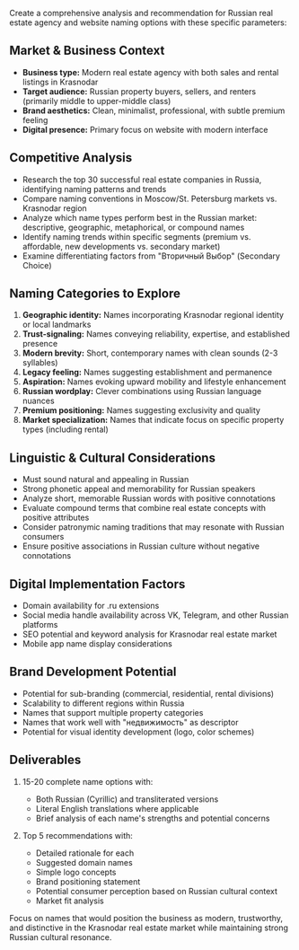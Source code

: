 Create a comprehensive analysis and recommendation for Russian real estate agency and website naming options with these specific parameters:

## Market & Business Context
- **Business type:** Modern real estate agency with both sales and rental listings in Krasnodar
- **Target audience:** Russian property buyers, sellers, and renters (primarily middle to upper-middle class)
- **Brand aesthetics:** Clean, minimalist, professional, with subtle premium feeling
- **Digital presence:** Primary focus on website with modern interface

## Competitive Analysis
- Research the top 30 successful real estate companies in Russia, identifying naming patterns and trends
- Compare naming conventions in Moscow/St. Petersburg markets vs. Krasnodar region
- Analyze which name types perform best in the Russian market: descriptive, geographic, metaphorical, or compound names
- Identify naming trends within specific segments (premium vs. affordable, new developments vs. secondary market)
- Examine differentiating factors from "Вторичный Выбор" (Secondary Choice)

## Naming Categories to Explore
1. **Geographic identity:** Names incorporating Krasnodar regional identity or local landmarks
2. **Trust-signaling:** Names conveying reliability, expertise, and established presence
3. **Modern brevity:** Short, contemporary names with clean sounds (2-3 syllables)
4. **Legacy feeling:** Names suggesting establishment and permanence
5. **Aspiration:** Names evoking upward mobility and lifestyle enhancement
6. **Russian wordplay:** Clever combinations using Russian language nuances
7. **Premium positioning:** Names suggesting exclusivity and quality
8. **Market specialization:** Names that indicate focus on specific property types (including rental)

## Linguistic & Cultural Considerations
- Must sound natural and appealing in Russian
- Strong phonetic appeal and memorability for Russian speakers
- Analyze short, memorable Russian words with positive connotations
- Evaluate compound terms that combine real estate concepts with positive attributes
- Consider patronymic naming traditions that may resonate with Russian consumers
- Ensure positive associations in Russian culture without negative connotations

## Digital Implementation Factors
- Domain availability for .ru extensions
- Social media handle availability across VK, Telegram, and other Russian platforms
- SEO potential and keyword analysis for Krasnodar real estate market
- Mobile app name display considerations

## Brand Development Potential
- Potential for sub-branding (commercial, residential, rental divisions)
- Scalability to different regions within Russia
- Names that support multiple property categories
- Names that work well with "недвижимость" as descriptor
- Potential for visual identity development (logo, color schemes)

## Deliverables
1. 15-20 complete name options with:
   - Both Russian (Cyrillic) and transliterated versions
   - Literal English translations where applicable
   - Brief analysis of each name's strengths and potential concerns

2. Top 5 recommendations with:
   - Detailed rationale for each
   - Suggested domain names
   - Simple logo concepts
   - Brand positioning statement
   - Potential consumer perception based on Russian cultural context
   - Market fit analysis

Focus on names that would position the business as modern, trustworthy, and distinctive in the Krasnodar real estate market while maintaining strong Russian cultural resonance.